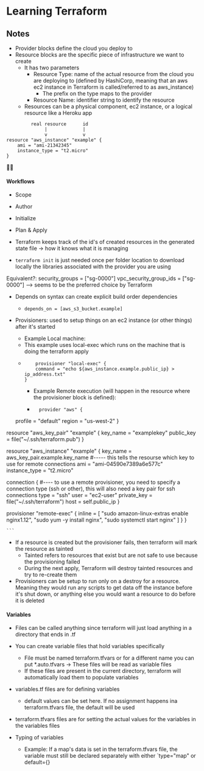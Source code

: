 # Learning Terraform

## Notes
- Provider blocks define the cloud you deploy to
- Resource blocks are the specific piece of infrastructure we want to create
    - It has two parameters
      - Resource Type: name of the actual resource from the cloud you are deploying to (defined by HashiCorp, meaning
that an aws ec2 instance in Terraform is called/referred to as aws_instance)
        - The prefix on the type maps to the provider
      - Resource Name: identifier string to identify the resource
    - Resources can be a physical component, ec2 instance, or a logical resource like a Heroku app
```
         real resource      id
              |             |
              v             v    
resource "aws_instance" "example" {
    ami = "ami-21342345"
    instance_type = "t2.micro"
}
```

👨‍💻
#### Workflows
- Scope
- Author
- Initialize
- Plan & Apply


- Terraform keeps track of the id's of created resources in the generated state file -> how it knows
what it is managing
- `terraform init` is just needed once per folder location to download locally the libraries associated
with the provider you are using

Equivalent?:
security_groups = ["sg-0000"]
vpc_security_group_ids = ["sg-0000"] --> seems to be the preferred choice by Terraform


- Depends on syntax can create explicit build order dependencies
  -   `depends_on = [aws_s3_bucket.example]`

- Provisioners: used to setup things on an ec2 instance (or other things) after it's started
  - Example Local machine:
  - This example uses local-exec which runs on the machine that is doing the terraform apply
  - ```
        provisioner "local-exec" {
        command = "echo ${aws_instance.example.public_ip} > ip_address.txt"
    }
    ```
    - Example Remote execution (will happen in the resource where the provisioner block is defined):
    - ```
        provider "aws" {
  profile = "default"
  region  = "us-west-2"
}

resource "aws_key_pair" "example" {
  key_name   = "examplekey"
  public_key = file("~/.ssh/terraform.pub")
}

resource "aws_instance" "example" {
  key_name      = aws_key_pair.example.key_name #----- this tells the resourse which key to use for remote connections
  ami           = "ami-04590e7389a6e577c"
  instance_type = "t2.micro"

  connection { #---- to use a remote provisioner, you need to specify a connection type (ssh or other), this will also need a key pair for ssh connections
    type        = "ssh"
    user        = "ec2-user"
    private_key = file("~/.ssh/terraform")
    host        = self.public_ip
  }

  provisioner "remote-exec" {
    inline = [
      "sudo amazon-linux-extras enable nginx1.12",
      "sudo yum -y install nginx",
      "sudo systemctl start nginx"
    ]
  }
}

    ```

- If a resource is created but the provisioner fails, then terraform will mark the resource as tainted
  - Tainted refers to resources that exist but are not safe to use because the provisioning failed
  - During the next apply, Terraform will destroy tainted resources and try to re-create them
- Provisioners can be setup to run only on a destroy for a resource. Meaning they would run any scripts to get data off the instance before it's shut down, or anything else you would want a resource to do before it is deleted




#### Variables
- Files can be called anything since terraform will just load anything in a directory that ends in .tf
- You can create variable files that hold variables specifically
  - File must be named terraform.tfvars or for a different name you can put *.auto.tfvars -> These files will be read as variable files
  - If these files are present in the current directory, terraform will automatically load them to populate variables
- variables.tf files are for defining variables
  - default values can be set here. If no assignment happens ina terraform.tfvars file, the default will be used
- terraform.tfvars files are for setting the actual values for the variables in the variables files

- Typing of variables
  - Example: If a map's data is set in the terraform.tfvars file, the variable must still be declared
    separately with either `type="map" or default={}